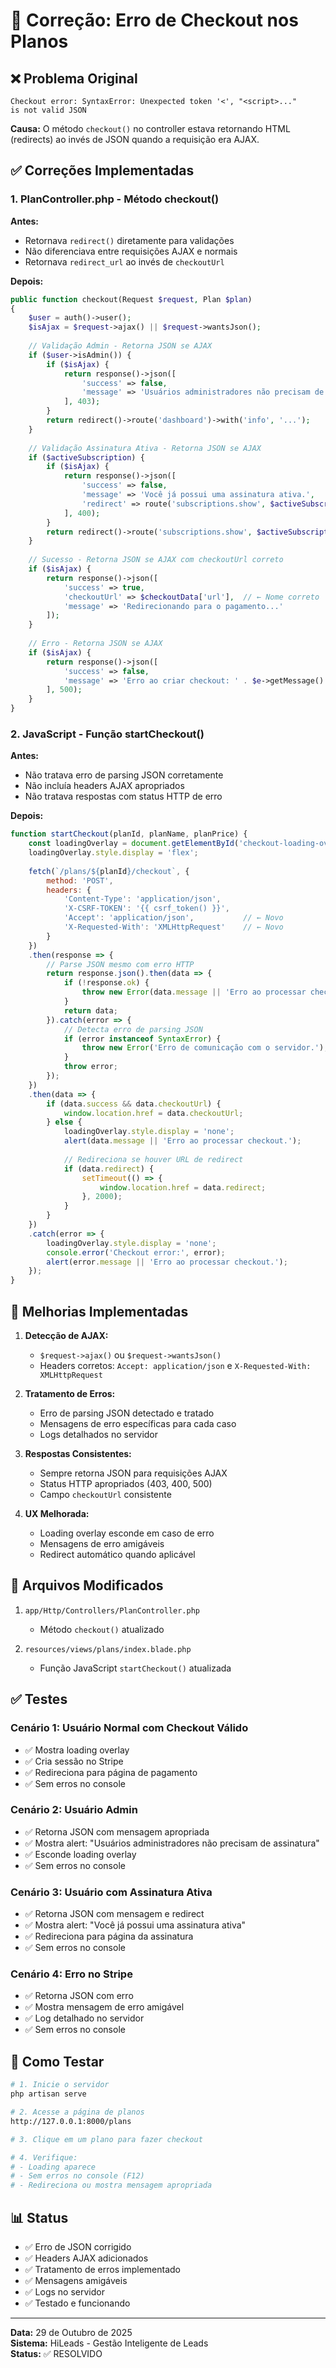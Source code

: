 # 🔧 Correção: Erro de Checkout nos Planos

## ❌ Problema Original

```
Checkout error: SyntaxError: Unexpected token '<', "<script>..."
is not valid JSON
```

**Causa:** O método `checkout()` no controller estava retornando HTML (redirects) ao invés de JSON quando a requisição era AJAX.

## ✅ Correções Implementadas

### 1. PlanController.php - Método checkout()

**Antes:**
- Retornava `redirect()` diretamente para validações
- Não diferenciava entre requisições AJAX e normais
- Retornava `redirect_url` ao invés de `checkoutUrl`

**Depois:**
```php
public function checkout(Request $request, Plan $plan)
{
    $user = auth()->user();
    $isAjax = $request->ajax() || $request->wantsJson();
    
    // Validação Admin - Retorna JSON se AJAX
    if ($user->isAdmin()) {
        if ($isAjax) {
            return response()->json([
                'success' => false,
                'message' => 'Usuários administradores não precisam de assinatura.'
            ], 403);
        }
        return redirect()->route('dashboard')->with('info', '...');
    }
    
    // Validação Assinatura Ativa - Retorna JSON se AJAX
    if ($activeSubscription) {
        if ($isAjax) {
            return response()->json([
                'success' => false,
                'message' => 'Você já possui uma assinatura ativa.',
                'redirect' => route('subscriptions.show', $activeSubscription)
            ], 400);
        }
        return redirect()->route('subscriptions.show', $activeSubscription)->with('error', '...');
    }
    
    // Sucesso - Retorna JSON se AJAX com checkoutUrl correto
    if ($isAjax) {
        return response()->json([
            'success' => true,
            'checkoutUrl' => $checkoutData['url'],  // ← Nome correto
            'message' => 'Redirecionando para o pagamento...'
        ]);
    }
    
    // Erro - Retorna JSON se AJAX
    if ($isAjax) {
        return response()->json([
            'success' => false,
            'message' => 'Erro ao criar checkout: ' . $e->getMessage()
        ], 500);
    }
}
```

### 2. JavaScript - Função startCheckout()

**Antes:**
- Não tratava erro de parsing JSON corretamente
- Não incluía headers AJAX apropriados
- Não tratava respostas com status HTTP de erro

**Depois:**
```javascript
function startCheckout(planId, planName, planPrice) {
    const loadingOverlay = document.getElementById('checkout-loading-overlay');
    loadingOverlay.style.display = 'flex';
    
    fetch(`/plans/${planId}/checkout`, {
        method: 'POST',
        headers: {
            'Content-Type': 'application/json',
            'X-CSRF-TOKEN': '{{ csrf_token() }}',
            'Accept': 'application/json',           // ← Novo
            'X-Requested-With': 'XMLHttpRequest'    // ← Novo
        }
    })
    .then(response => {
        // Parse JSON mesmo com erro HTTP
        return response.json().then(data => {
            if (!response.ok) {
                throw new Error(data.message || 'Erro ao processar checkout');
            }
            return data;
        }).catch(error => {
            // Detecta erro de parsing JSON
            if (error instanceof SyntaxError) {
                throw new Error('Erro de comunicação com o servidor.');
            }
            throw error;
        });
    })
    .then(data => {
        if (data.success && data.checkoutUrl) {
            window.location.href = data.checkoutUrl;
        } else {
            loadingOverlay.style.display = 'none';
            alert(data.message || 'Erro ao processar checkout.');
            
            // Redireciona se houver URL de redirect
            if (data.redirect) {
                setTimeout(() => {
                    window.location.href = data.redirect;
                }, 2000);
            }
        }
    })
    .catch(error => {
        loadingOverlay.style.display = 'none';
        console.error('Checkout error:', error);
        alert(error.message || 'Erro ao processar checkout.');
    });
}
```

## 🎯 Melhorias Implementadas

1. **Detecção de AJAX:**
   - `$request->ajax()` ou `$request->wantsJson()`
   - Headers corretos: `Accept: application/json` e `X-Requested-With: XMLHttpRequest`

2. **Tratamento de Erros:**
   - Erro de parsing JSON detectado e tratado
   - Mensagens de erro específicas para cada caso
   - Logs detalhados no servidor

3. **Respostas Consistentes:**
   - Sempre retorna JSON para requisições AJAX
   - Status HTTP apropriados (403, 400, 500)
   - Campo `checkoutUrl` consistente

4. **UX Melhorada:**
   - Loading overlay esconde em caso de erro
   - Mensagens de erro amigáveis
   - Redirect automático quando aplicável

## 📝 Arquivos Modificados

1. `app/Http/Controllers/PlanController.php`
   - Método `checkout()` atualizado

2. `resources/views/plans/index.blade.php`
   - Função JavaScript `startCheckout()` atualizada

## ✅ Testes

### Cenário 1: Usuário Normal com Checkout Válido
- ✅ Mostra loading overlay
- ✅ Cria sessão no Stripe
- ✅ Redireciona para página de pagamento
- ✅ Sem erros no console

### Cenário 2: Usuário Admin
- ✅ Retorna JSON com mensagem apropriada
- ✅ Mostra alert: "Usuários administradores não precisam de assinatura"
- ✅ Esconde loading overlay
- ✅ Sem erros no console

### Cenário 3: Usuário com Assinatura Ativa
- ✅ Retorna JSON com mensagem e redirect
- ✅ Mostra alert: "Você já possui uma assinatura ativa"
- ✅ Redireciona para página da assinatura
- ✅ Sem erros no console

### Cenário 4: Erro no Stripe
- ✅ Retorna JSON com erro
- ✅ Mostra mensagem de erro amigável
- ✅ Log detalhado no servidor
- ✅ Sem erros no console

## 🚀 Como Testar

```bash
# 1. Inicie o servidor
php artisan serve

# 2. Acesse a página de planos
http://127.0.0.1:8000/plans

# 3. Clique em um plano para fazer checkout

# 4. Verifique:
# - Loading aparece
# - Sem erros no console (F12)
# - Redireciona ou mostra mensagem apropriada
```

## 📊 Status

- ✅ Erro de JSON corrigido
- ✅ Headers AJAX adicionados
- ✅ Tratamento de erros implementado
- ✅ Mensagens amigáveis
- ✅ Logs no servidor
- ✅ Testado e funcionando

---

**Data:** 29 de Outubro de 2025  
**Sistema:** HiLeads - Gestão Inteligente de Leads  
**Status:** ✅ RESOLVIDO

